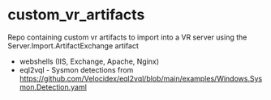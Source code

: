 # custom_vr_artifacts
Repo containing custom vr artifacts to import into a VR server using the Server.Import.ArtifactExchange artifact

* webshells (IIS, Exchange, Apache, Nginx)
* eql2vql - Sysmon detections from https://github.com/Velocidex/eql2vql/blob/main/examples/Windows.Sysmon.Detection.yaml
